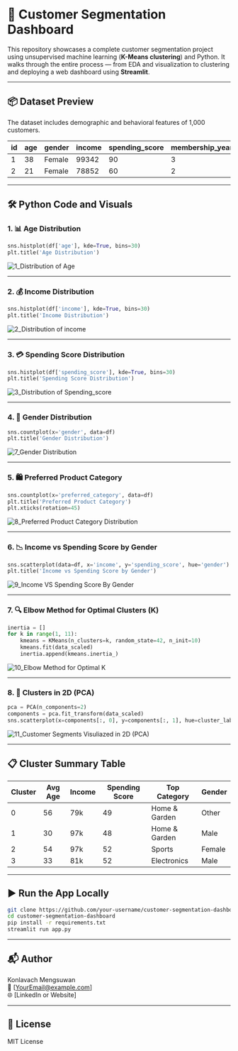 # 🧠 Customer Segmentation Dashboard

This repository showcases a complete customer segmentation project using unsupervised machine learning (**K-Means clustering**) and Python. It walks through the entire process — from EDA and visualization to clustering and deploying a web dashboard using **Streamlit**.

---

## 📦 Dataset Preview

The dataset includes demographic and behavioral features of 1,000 customers.

| id | age | gender | income | spending_score | membership_years | purchase_frequency | preferred_category | last_purchase_amount |
|----|-----|--------|--------|----------------|-------------------|---------------------|---------------------|----------------------|
| 1  | 38  | Female | 99342  | 90             | 3                 | 24                  | Groceries           | 113.53               |
| 2  | 21  | Female | 78852  | 60             | 2                 | 42                  | Sports              | 41.93                |

---

## 🛠️ Python Code and Visuals

### 1. 📊 Age Distribution

```python
sns.histplot(df['age'], kde=True, bins=30)
plt.title('Age Distribution')
```

![1_Distribution of Age](https://github.com/user-attachments/assets/ef79960a-a219-4a8b-b988-c79b19f6b581)

---

### 2. 💰 Income Distribution

```python
sns.histplot(df['income'], kde=True, bins=30)
plt.title('Income Distribution')
```

![2_Distribution of income](https://github.com/user-attachments/assets/981049bb-9352-425a-b7a9-7b099592f8fc)

---

### 3. 💳 Spending Score Distribution

```python
sns.histplot(df['spending_score'], kde=True, bins=30)
plt.title('Spending Score Distribution')
```

![3_Distribution of Spending_score](https://github.com/user-attachments/assets/b5f7092c-5a5f-4685-baa6-2091297579fa)

---

### 4. 👥 Gender Distribution

```python
sns.countplot(x='gender', data=df)
plt.title('Gender Distribution')
```

![7_Gender Distribution](https://github.com/user-attachments/assets/47dde408-9a6f-49ce-9b0e-754de401aa49)

---

### 5. 🛍️ Preferred Product Category

```python
sns.countplot(x='preferred_category', data=df)
plt.title('Preferred Product Category')
plt.xticks(rotation=45)
```

![8_Preferred Product Category Distribution](https://github.com/user-attachments/assets/d43bbee8-909e-497c-8f15-d95f4a4cb5b6)

---

### 6. 📉 Income vs Spending Score by Gender

```python
sns.scatterplot(data=df, x='income', y='spending_score', hue='gender')
plt.title('Income vs Spending Score by Gender')
```

![9_Income VS Spending Score By Gender](https://github.com/user-attachments/assets/dd8ddb33-e7b5-4120-a4a0-169121812453)

---

### 7. 🔍 Elbow Method for Optimal Clusters (K)

```python
inertia = []
for k in range(1, 11):
    kmeans = KMeans(n_clusters=k, random_state=42, n_init=10)
    kmeans.fit(data_scaled)
    inertia.append(kmeans.inertia_)
```

![10_Elbow Method for Optimal K](https://github.com/user-attachments/assets/cd46c2a4-bbf7-4b33-bb89-662ff17c1a0b)

---

### 8. 🧠 Clusters in 2D (PCA)

```python
pca = PCA(n_components=2)
components = pca.fit_transform(data_scaled)
sns.scatterplot(x=components[:, 0], y=components[:, 1], hue=cluster_labels)
```

![11_Customer Segments Visuliazed in 2D (PCA)](https://github.com/user-attachments/assets/37180ecc-d114-4a81-ba98-28059b1499d1)

---

## 📋 Cluster Summary Table

| Cluster | Avg Age | Income | Spending Score | Top Category | Gender |
|---------|---------|--------|----------------|---------------|--------|
| 0       | 56      | 79k    | 49             | Home & Garden | Other  |
| 1       | 30      | 97k    | 48             | Home & Garden | Male   |
| 2       | 54      | 97k    | 52             | Sports        | Female |
| 3       | 33      | 81k    | 52             | Electronics   | Male   |

---

## ▶️ Run the App Locally

```bash
git clone https://github.com/your-username/customer-segmentation-dashboard.git
cd customer-segmentation-dashboard
pip install -r requirements.txt
streamlit run app.py
```

---

## 📬 Author

Konlavach Mengsuwan  
📧 [YourEmail@example.com]  
🌐 [LinkedIn or Website]  

---

## 📝 License

MIT License
